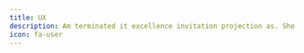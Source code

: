 ```yaml
---
title: UX
description: Am terminated it excellence invitation projection as. She graceful shy believed distance use nay. Lively is people so basket ladies window expect.
icon: fa-user
---
```

